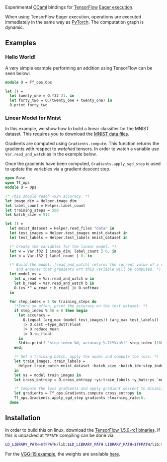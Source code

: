 Experimental [OCaml](http://ocaml.org) bindings for [TensorFlow](http://tensorflow.org) [Eager execution](https://github.com/tensorflow/tensorflow/tree/r1.5/tensorflow/contrib/eager).

When using TensorFlow Eager execution, operations are executed immediately in the
same way as [PyTorch](http://pytorch.org/). The computation graph is dynamic.

## Examples

### Hello World!
A very simple example performing an addition using TensorFlow can be seen below:

```ocaml
module O = Tf_ops.Ops

let () =
  let twenty_one = O.f32 21. in
  let forty_two = O.(twenty_one + twenty_one) in
  O.print forty_two
```

### Linear Model for Mnist

In this example, we show how to build a linear classifier for the MNIST
dataset. This requires you to download the [MNIST data files](http://yann.lecun.com/exdb/mnist/).

Gradients are computed using `Gradients.compute`. This function returns the
gradients with respect to *watched* tensors. In order to watch a variable use
`Var.read_and_watch` as in the example below.

Once the gradients have been computed, `Gradients.apply_sgd_step` is used
to update the variables via a gradient descent step.

```ocaml
open Base
open Tf_ops
module O = Ops

(* This should reach ~92% accuracy. *)
let image_dim = Helper.image_dim
let label_count = Helper.label_count
let training_steps = 500
let batch_size = 512

let () =
  let mnist_dataset = Helper.read_files "data" in
  let test_images = Helper.test_images mnist_dataset in
  let test_labels = Helper.test_labels mnist_dataset in

  (* Create the variables for the linear model. *)
  let w = Var.f32 [ image_dim; label_count ] 0. in
  let b = Var.f32 [ label_count ] 0. in

  (* Build the model. [read_and_watch] returns the current value of a variable
     and ensures that gradients wrt this variable will be computed. *)
  let model xs =
    let w_read = Var.read_and_watch w in
    let b_read = Var.read_and_watch b in
    O.(xs *^ w_read + b_read) |> O.softmax
  in

  for step_index = 1 to training_steps do
    (*Every so often, print the accuracy on the test dataset. *)
    if step_index % 50 = 0 then begin
      let accuracy =
        O.(equal (arg_max (model test_images)) (arg_max test_labels))
        |> O.cast ~type_dstT:Float
        |> O.reduce_mean
        |> O.to_float
      in
      Stdio.printf "step index %d, accuracy %.2f%%\n%!" step_index (100. *. accuracy)
    end;

    (* Get a training batch, apply the model and compute the loss. *)
    let train_images, train_labels =
      Helper.train_batch mnist_dataset ~batch_size ~batch_idx:step_index
    in
    let ys = model train_images in
    let cross_entropy = O.cross_entropy ~ys:train_labels ~y_hats:ys `mean in

    (* Compute the loss gradients and apply gradient descent to minimize it. *)
    let gradients = Tf_ops.Gradients.compute cross_entropy in
    Tf_ops.Gradients.apply_sgd_step gradients ~learning_rate:8.
  done
```

## Installation

In order to build this on linux, download the [TensorFlow 1.5.0-rc1 binaries](https://storage.googleapis.com/tensorflow/libtensorflow/libtensorflow-cpu-linux-x86_64-1.5.0-rc1.tar.gz). If this is unpacked at `TFPATH` compiling can be done via:
```bash
LD_LIBRARY_PATH=$TFPATH/lib:$LD_LIBRARY_PATH LIBRARY_PATH=$TFPATH/lib:$LIBRARY_PATH make all
```

For the [VGG-19 example](https://github.com/LaurentMazare/ocaml-tf/tree/master/examples/vgg19.ml), the weights are available [here](http://download.tensorflow.org/models/vgg_19_2016_08_28.tar.gz).
